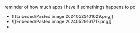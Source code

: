 reminder of how much apps i have if somethings happens to pc
- ![[Enbeded/Pasted image 20240529161629.png]]
- ![[Enbeded/Pasted image 20240529161717.png]]
-